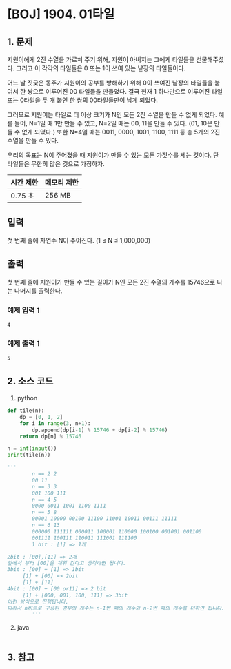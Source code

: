 # [BOJ] 1904. 01타일

## 1. 문제

지원이에게 2진 수열을 가르쳐 주기 위해, 지원이 아버지는 그에게 타일들을 선물해주셨다. 그리고 이 각각의 타일들은 0 또는 1이 쓰여 있는 낱장의 타일들이다.

어느 날 짓궂은 동주가 지원이의 공부를 방해하기 위해 0이 쓰여진 낱장의 타일들을 붙여서 한 쌍으로 이루어진 00 타일들을 만들었다. 결국 현재 1 하나만으로 이루어진 타일 또는 0타일을 두 개 붙인 한 쌍의 00타일들만이 남게 되었다.

그러므로 지원이는 타일로 더 이상 크기가 N인 모든 2진 수열을 만들 수 없게 되었다. 예를 들어, N=1일 때 1만 만들 수 있고, N=2일 때는 00, 11을 만들 수 있다. (01, 10은 만들 수 없게 되었다.) 또한 N=4일 때는 0011, 0000, 1001, 1100, 1111 등 총 5개의 2진 수열을 만들 수 있다.

우리의 목표는 N이 주어졌을 때 지원이가 만들 수 있는 모든 가짓수를 세는 것이다. 단 타일들은 무한히 많은 것으로 가정하자.


| 시간 제한  | 메모리 제한 |
|:-------|:-------| 
| 0.75 초 | 256 MB |


## 입력

첫 번째 줄에 자연수 N이 주어진다. (1 ≤ N ≤ 1,000,000)

## 출력

첫 번째 줄에 지원이가 만들 수 있는 길이가 N인 모든 2진 수열의 개수를 15746으로 나눈 나머지를 출력한다.


### 예제 입력 1

```
4
```

### 예제 출력 1

```
5
```




## 2. 소스 코드

1. python

```python
def tile(n):
    dp = [0, 1, 2]
    for i in range(3, n+1):
        dp.append(dp[i-1] % 15746 + dp[i-2] % 15746)
    return dp[n] % 15746

n = int(input())
print(tile(n))

'''
        n == 2 2
        00 11 
        n == 3 3
        001 100 111 
        n == 4 5
        0000 0011 1001 1100 1111
        n == 5 8
        00001 10000 00100 11100 11001 10011 00111 11111
        n == 6 13
        000000 111111 000011 100001 110000 100100 001001 001100
        001111 100111 110011 111001 111100
        1 bit : [1] => 1개

2bit : [00],[11] => 2개
앞에서 부터 [00]을 채워 간다고 생각하면 됩니다.
3bit : [00] + [1] => 1bit
     [1] + [00] => 2bit
     [1] + [11]
4bit : [00] + [00 or11] => 2 bit
     [1] + [000, 001, 100, 111] => 3bit
이런 방식으로 진행됩니다.
따라서 n비트로 구성된 경우의 개수는 n-1번 째의 개수와 n-2번 째의 개수를 더하면 됩니다.
        '''
```

2. java

```java

```


## 3. 참고

```

```




